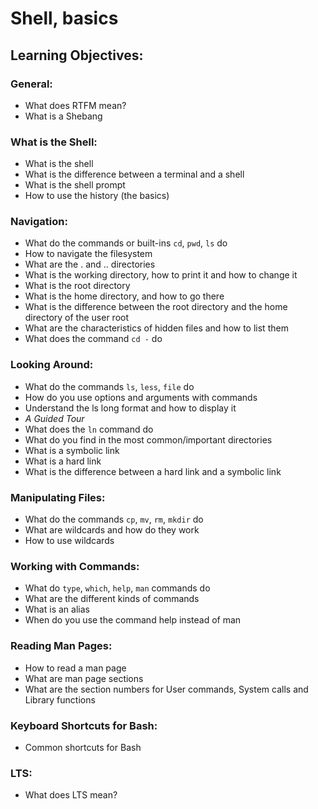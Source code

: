 # Shell, basics
## Learning Objectives:
### General:
* What does RTFM mean?
* What is a Shebang
### What is the Shell:
* What is the shell
* What is the difference between a terminal and a shell
* What is the shell prompt
* How to use the history (the basics)
### Navigation:
* What do the commands or built-ins `cd`, `pwd`, `ls` do
* How to navigate the filesystem
* What are the . and .. directories
* What is the working directory, how to print it and how to change it
* What is the root directory
* What is the home directory, and how to go there
* What is the difference between the root directory and the home directory of the user root
* What are the characteristics of hidden files and how to list them
* What does the command `cd -` do
### Looking Around:
* What do the commands `ls`, `less`, `file` do
* How do you use options and arguments with commands
* Understand the ls long format and how to display it
* _A Guided Tour_
* What does the `ln` command do
* What do you find in the most common/important directories
* What is a symbolic link
* What is a hard link
* What is the difference between a hard link and a symbolic link
### Manipulating Files:
* What do the commands `cp`, `mv`, `rm`, `mkdir` do
* What are wildcards and how do they work
* How to use wildcards
### Working with Commands:
* What do `type`, `which`, `help`, `man` commands do
* What are the different kinds of commands
* What is an alias
* When do you use the command help instead of man
### Reading Man Pages:
* How to read a man page
* What are man page sections
* What are the section numbers for User commands, System calls and Library functions
### Keyboard Shortcuts for Bash:
* Common shortcuts for Bash
### LTS:
* What does LTS mean?
<src img="https://www.holbertonschool.com/holberton-logo.png">

